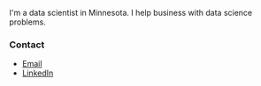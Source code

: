 
I'm a data scientist in Minnesota. I help business with data science problems.

### Contact
- [Email](mailto:godingwal@icloud.com)
- [LinkedIn](https://www.linkedin.com/in/goding-wal-83b436101/)

